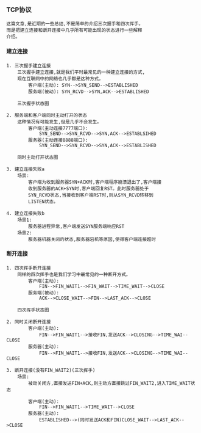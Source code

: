 ### TCP协议
    这篇文章,是近期的一些总结,不是简单的介绍三次握手和四次挥手。
    而是把建立连接和断开连接中几乎所有可能出现的状态进行一些解释
    介绍。

#### 建立连接
    1. 三次握手建立连接
        三次握手建立连接,就是我们平时最常见的一种建立连接的方式,
        现在互联网中的网络也几乎都是这种方式。
            客户端(主动): SYN-->SYN_SEND-->ESTABLISHED
            服务端(被动): SYN_RCVD-->SYN,ACK-->ESTABLISHED

        三次握手状态图
    
    2. 服务端和客户端同时主动打开的状态
        这种情况有可能发生,但是几乎不会发生。
            客户端(主动连接7777端口): 
                SYN_SEND-->SYN_RCVD-->SYN,ACK-->ESTABLSIHED
            服务器(主动连接8888端口): 
                SYN_SEND-->SYN_RCVD-->SYN,ACK-->ESTABLISHED
        
        同时主动打开状态图

    3. 建立连接失败a
        场景:
            客户端为收到服务器SYN+ACK时,客户端程序崩溃退出了,客户端接
            收到服务器的ACK+SYN时,客户端回复RST。此时服务器处于
            SYN_RCVD状态,当接收到客户端RST时,则从SYN_RCVD转移到
            LISTEN状态。

    4. 建立连接失败b
        场景1:
            服务器进程异常,客户端发送SYN服务端响应RST
        场景2:
            服务器机器关闭的状态,服务器宕机等原因,使得客户端连接超时
        
#### 断开连接
    1. 四次挥手断开连接
        同样的四次挥手也是我们学习中最常见的一种断开方式。
            客户端(主动):
                FIN-->FIN_WAIT1-->FIN_WAIT-->TIME_WAIT-->CLOSE
            服务端(被动):
                ACK-->CLOSE_WAIT-->FIN-->LAST_ACK-->CLOSE
        
        四次挥手状态图
    
    2. 同时关闭断开连接
            客户端(主动):
                FIN-->FIN_WAIT1-->接收FIN,发送ACK-->CLOSING-->TIME_WAI--CLOSE
            服务器(主动):
                FIN-->FIN_WAIT1-->接收FIN,发送ACK-->CLOSING-->TIME_WAI--CLOSE

    3. 断开连接(没有FIN_WAIT2)(三次挥手)
        场景:
            被动关闭方,直接发送FIN+ACK,则主动方直接跳过FIN_WAIT2,进入TIME_WAIT状态
        
            客户端(主动):
                FIN-->FIN_WAIT1-->TIME_WAIT-->CLOSE
            服务器(主动):
                ESTABLISHED-->(同时发送ACK和FIN)CLOSE_WAIT-->LAST_ACK-->CLOSE
            
    


